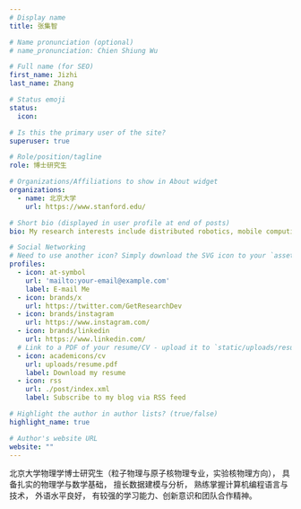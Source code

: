 ```yaml
---
# Display name
title: 张集智

# Name pronunciation (optional)
# name_pronunciation: Chien Shiung Wu

# Full name (for SEO)
first_name: Jizhi
last_name: Zhang

# Status emoji
status: 
  icon: 

# Is this the primary user of the site?
superuser: true

# Role/position/tagline
role: 博士研究生

# Organizations/Affiliations to show in About widget
organizations:
  - name: 北京大学
    url: https://www.stanford.edu/

# Short bio (displayed in user profile at end of posts)
bio: My research interests include distributed robotics, mobile computing and programmable matter.

# Social Networking
# Need to use another icon? Simply download the SVG icon to your `assets/media/icons/` folder.
profiles:
  - icon: at-symbol
    url: 'mailto:your-email@example.com'
    label: E-mail Me
  - icon: brands/x
    url: https://twitter.com/GetResearchDev
  - icon: brands/instagram
    url: https://www.instagram.com/
  - icon: brands/linkedin
    url: https://www.linkedin.com/
  # Link to a PDF of your resume/CV - upload it to `static/uploads/resume.pdf`
  - icon: academicons/cv
    url: uploads/resume.pdf
    label: Download my resume
  - icon: rss
    url: ./post/index.xml
    label: Subscribe to my blog via RSS feed

# Highlight the author in author lists? (true/false)
highlight_name: true

# Author's website URL
website: ""
---
```


北京大学物理学博士研究生（粒子物理与原子核物理专业，实验核物理方向），
具备扎实的物理学与数学基础，
擅长数据建模与分析，
熟练掌握计算机编程语言与技术，
外语水平良好，
有较强的学习能力、创新意识和团队合作精神。
